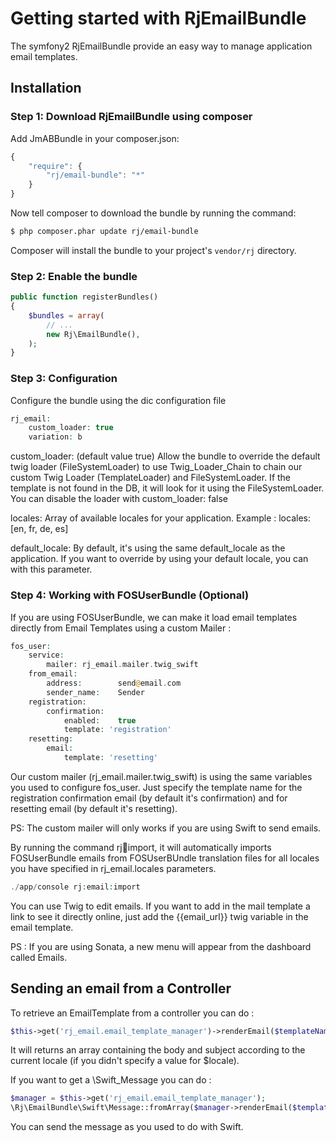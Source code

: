 Getting started with RjEmailBundle
==================================

The symfony2 RjEmailBundle provide an easy way to manage application email templates.


## Installation

### Step 1: Download RjEmailBundle using composer

Add JmABBundle in your composer.json:

```js
{
    "require": {
        "rj/email-bundle": "*"
    }
}
```

Now tell composer to download the bundle by running the command:

``` bash
$ php composer.phar update rj/email-bundle
```

Composer will install the bundle to your project's `vendor/rj` directory.


### Step 2: Enable the bundle
```php
public function registerBundles()
{
    $bundles = array(
        // ...
        new Rj\EmailBundle(),
    );
}
```

### Step 3: Configuration

Configure the bundle using the dic configuration file
```php
rj_email:
    custom_loader: true
    variation: b
```

custom_loader:
(default value true)
Allow the bundle to override the default twig loader (FileSystemLoader) to use
Twig_Loader_Chain to chain our custom Twig Loader (TemplateLoader) and FileSystemLoader.
If the template is not found in the DB, it will look for it using the FileSystemLoader.
You can disable the loader with custom_loader: false

locales:
Array of available locales for your application.
Example :
locales: [en, fr, de, es]

default_locale:
By default, it's using the same default_locale as the application. If
you want to override by using your default locale, you can with this
parameter.


### Step 4: Working with FOSUserBundle (Optional)
If you are using FOSUserBundle, we can make it load email templates
directly from Email Templates using a custom Mailer :

```php
fos_user:
    service:
        mailer: rj_email.mailer.twig_swift
    from_email:
        address:        send@email.com
        sender_name:    Sender
    registration:
        confirmation:
            enabled:    true
            template: 'registration'
    resetting:
        email:
            template: 'resetting'
```

Our custom mailer (rj_email.mailer.twig_swift) is using the same
variables you used to configure fos_user. Just specify the template name
for the registration confirmation email (by default it's confirmation)
and for resetting email (by default it's resetting).

PS: The custom mailer will only works if you are using Swift to send emails.


By running the command rj:email:import, it will automatically imports
FOSUserBundle emails from FOSUserBUndle translation files for all
locales you have specified in rj_email.locales parameters.
```php
./app/console rj:email:import
```

You can use Twig to edit emails.
If you want to add in the mail template a link to see it directly online,
just add the {{email_url}} twig variable in the email template.


PS : If you are using Sonata, a new menu will appear from the dashboard
called Emails.


Sending an email from a Controller
----------------------------------
To retrieve an EmailTemplate from a controller you can do :
```php
$this->get('rj_email.email_template_manager')->renderEmail($templateName, $locale = null, $vars = array(), Message $message = null);
```

It will returns an array containing the body and subject according to the current locale (if you didn't specify a value for $locale).


If you want to get a \Swift_Message you can do :
```php
$manager = $this->get('rj_email.email_template_manager');
\Rj\EmailBundle\Swift\Message::fromArray($manager->renderEmail($templateName));
```
You can send the message as you used to do with Swift.
